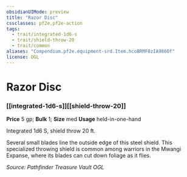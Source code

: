 ```yaml
---
obsidianUIMode: preview
title: "Razor Disc"
cssclasses: pf2e,pf2e-action
tags:
  - trait/integrated-1d6-s
  - trait/shield-throw-20
  - trait/common
aliases: "Compendium.pf2e.equipment-srd.Item.hcoBRMF0zIA986Of"
license: OGL
---
```

# Razor Disc

### [[integrated-1d6-s]][[shield-throw-20]]


**Price** 5 gp; 
**Bulk** 1; **Size** med
**Usage** held-in-one-hand

Integrated 1d6 S, shield throw 20 ft.

Several small blades line the outside edge of this steel shield. This specialized throwing shield is common among warriors in the Mwangi Expanse, where its blades can cut down foliage as it flies.

*Source: Pathfinder Treasure Vault*
*OGL*